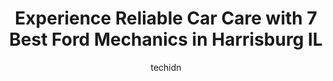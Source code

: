 ---
layout: ampstory
image: https://images.unsplash.com/photo-1617814086906-d847a8bc6fca?ixlib=rb-4.0.3&ixid=MnwxMjA3fDB8MHxwaG90by1wYWdlfHx8fGVufDB8fHx8&auto=format&fit=crop&w=640&h=853&q=80
author: techidn
featured: false
description: Looking for reliable and skilled Ford Mechanic in Harrisburg IL, USA? Your search ends here with the 7 best Ford Mechanic in town. With their expertise and commitment to delivering exception
title: Experience Reliable Car Care with 7 Best Ford Mechanics in Harrisburg IL
cover:
   title: Experience Reliable Car Care with 7 Best Ford Mechanics in Harrisburg IL
   subtitle: Rickpate
   background: https://images.unsplash.com/photo-1617814086906-d847a8bc6fca?ixlib=rb-4.0.3&ixid=MnwxMjA3fDB8MHxwaG90by1wYWdlfHx8fGVufDB8fHx8&auto=format&fit=crop&w=640&h=853&q=80

pages: 
 - layout: thirds
   top: <h1>#1 Best One Tire & Service</h1>
   bottom: "<p>Here from Georgia, had a blow-out on horse trailer tire. They fixed me up with a brand new 14 ply tire rather quickly. Very friendly, helpful and professional. Price was </p>"
   background: https://www.knot35.com/toplist/wp-content/uploads/2023/06/best-ford-mechanic-1-in-harrisburg-il-1685835959.jpeg
   backgroundblur: true
 - layout: thirds
   top: <h1>#2 Jim Hayes Ford-Lincoln, Inc. Lincoln Service</h1>
   bottom: "<p>2130 US-45, Harrisburg, IL 62946, United States</p>"
   background: https://www.knot35.com/toplist/wp-content/uploads/2023/06/best-ford-mechanic-2-in-harrisburg-il-1685835959.jpeg
   cta:
      link: https://www.knot35.com/toplist/experience-reliable-car-care-with-7-best-ford-mechanics-in-harrisburg-il/
      text: Experience Reliable Car Care with 7 Best Ford Mechanics in Harrisburg IL
 - layout: thirds
   top: <h1>#3 Walmart Auto Care Centers</h1>
   bottom: "<p>710 S Commercial St, Harrisburg, IL 62946, United States</p>"
   background: https://www.knot35.com/toplist/wp-content/uploads/2023/06/best-ford-mechanic-3-in-harrisburg-il-1685835960.jpeg
   cta:
      link: https://www.knot35.com/toplist/experience-reliable-car-care-with-7-best-ford-mechanics-in-harrisburg-il/
      text: Experience Reliable Car Care with 7 Best Ford Mechanics in Harrisburg IL
 - layout: thirds
   top: <h1>#4 Sherrods Collision Center</h1>
   bottom: "<p>704 S Mill St, Harrisburg, IL 62946, United States</p>"
   background: https://images.unsplash.com/photo-1524169358666-79f22534bc6e?ixlib=rb-4.0.3&ixid=MnwxMjA3fDB8MHxwaG90by1wYWdlfHx8fGVufDB8fHx8&auto=format&fit=crop&w=640&h=853&q=80
   cta:
      link: https://www.knot35.com/toplist/experience-reliable-car-care-with-7-best-ford-mechanics-in-harrisburg-il/
      text: Experience Reliable Car Care with 7 Best Ford Mechanics in Harrisburg IL
 - layout: thirds
   top: <h1>#5 Unique Auto Sales And Repair</h1>
   bottom: "<p>4057 US-45 S, Harrisburg, IL 62946, United States</p>"
   background: https://images.unsplash.com/photo-1618005182384-a83a8bd57fbe?ixlib=rb-4.0.3&ixid=MnwxMjA3fDB8MHxwaG90by1wYWdlfHx8fGVufDB8fHx8&auto=format&fit=crop&w=640&h=853&q=80
   cta:
      link: https://www.knot35.com/toplist/experience-reliable-car-care-with-7-best-ford-mechanics-in-harrisburg-il/
      text: Experience Reliable Car Care with 7 Best Ford Mechanics in Harrisburg IL
 - layout: thirds
   top: <h1>#6 Bishop Enterprises</h1>
   bottom: "<p>501 S Cherry St, Harrisburg, IL 62946, United States</p>"
   background: https://images.unsplash.com/photo-1462556791646-c201b8241a94?ixlib=rb-4.0.3&ixid=MnwxMjA3fDB8MHxwaG90by1wYWdlfHx8fGVufDB8fHx8&auto=format&fit=crop&w=640&h=853&q=80
   cta:
      link: https://www.knot35.com/toplist/experience-reliable-car-care-with-7-best-ford-mechanics-in-harrisburg-il/
      text: Experience Reliable Car Care with 7 Best Ford Mechanics in Harrisburg IL
 - layout: thirds
   top: <h1>#7 Dave Angelly Auto Body</h1>
   bottom: "<p>2030 US-45, Harrisburg, IL 62946, United States</p>"
   background: https://images.unsplash.com/photo-1591393223703-56fe1347ac62?ixlib=rb-4.0.3&ixid=MnwxMjA3fDB8MHxwaG90by1wYWdlfHx8fGVufDB8fHx8&auto=format&fit=crop&w=640&h=853&q=80
   cta:
      link: https://www.knot35.com/toplist/experience-reliable-car-care-with-7-best-ford-mechanics-in-harrisburg-il/
      text: Experience Reliable Car Care with 7 Best Ford Mechanics in Harrisburg IL
 - layout: thirds
   middle: Continue reading...
   background: https://images.unsplash.com/photo-1553949345-eb786bb3f7ba?ixlib=rb-4.0.3&ixid=MnwxMjA3fDB8MHxwaG90by1wYWdlfHx8fGVufDB8fHx8&auto=format&fit=crop&w=640&h=853&q=80
   cta:
      link: https://www.knot35.com/toplist/experience-reliable-car-care-with-7-best-ford-mechanics-in-harrisburg-il/
      text: Experience Reliable Car Care with 7 Best Ford Mechanics in Harrisburg IL
      
---
